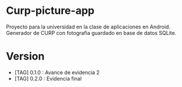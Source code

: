 # Curp-picture-app
Proyecto para la universidad en la clase de aplicaciones en Android. Generador de CURP con fotografia guardado en base de datos SQLite.

# Version
- [TAG] 0.1.0 : Avance de evidencia 2
- [TAG] 0.2.0 : Evidencia final
